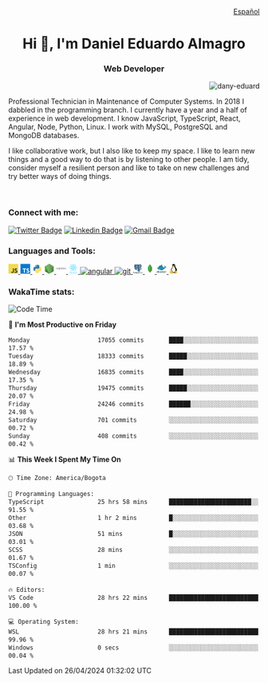 <p align="right"> <a href="https://github.com/dany-eduard/dany-eduard/blob/main/README_es.md">Español</a> </p>
<h1 align="center">Hi 👋, I'm Daniel Eduardo Almagro</h1>
<h3 align="center">Web Developer</h3>

<p align="right"> <img src="https://komarev.com/ghpvc/?username=dany-eduard" alt="dany-eduard" /> </p>

<p>
Professional Technician in Maintenance of Computer Systems. In 2018 I dabbled in the programming branch. I currently have a year and a half of experience in web development. I know JavaScript, TypeScript, React, Angular, Node, Python, Linux. I work with MySQL, PostgreSQL and MongoDB databases.

I like collaborative work, but I also like to keep my space. I like to learn new things and a good way to do that is by listening to other people. I am tidy, consider myself a resilient person and like to take on new challenges and try better ways of doing things.
</p>
<br >

<h3 align="left">Connect with me:</h3>
<p align="left">

[![Twitter Badge](https://img.shields.io/badge/-@dany_eduard17-1ca0f1?style=flat-square&labelColor=1ca0f1&logo=twitter&logoColor=white&link=https://twitter.com/dany_eduard17)](https://twitter.com/dany_eduard17) [![Linkedin Badge](https://img.shields.io/badge/-Daniel%20Eduardo%20Almagro-blue?style=flat-square&logo=Linkedin&logoColor=white&link=https://www.linkedin.com/in/dany-eduard/)](https://www.linkedin.com/in/dany-eduard/)
[![Gmail Badge](https://img.shields.io/badge/-danyeduard17@gmail.com-c14438?style=flat-square&logo=Gmail&logoColor=white&link=mailto:danyeduard17@gmail.com)](mailto:danyeduard17@gmail.com)

</p>

<h3 align="left">Languages and Tools:</h3>
<p align="left">
  <a
    href="https://developer.mozilla.org/en-US/docs/Web/JavaScript"
    target="_blank"
    rel="noreferrer"
  >
    <img
      src="https://raw.githubusercontent.com/devicons/devicon/master/icons/javascript/javascript-original.svg"
      alt="javascript"
      width="20"
      height="20"
    />
  </a>
  <a href="https://www.typescriptlang.org/" target="_blank" rel="noreferrer">
    <img
      src="https://raw.githubusercontent.com/devicons/devicon/master/icons/typescript/typescript-original.svg"
      alt="typescript"
      width="20"
      height="20"
    />
  </a>
  <a href="https://www.python.org" target="_blank" rel="noreferrer">
    <img
      src="https://raw.githubusercontent.com/devicons/devicon/master/icons/python/python-original.svg"
      alt="python"
      width="20"
      height="20"
    />
  </a>
  <a href="https://nodejs.org" target="_blank" rel="noreferrer">
    <img
      src="https://raw.githubusercontent.com/github/explore/80688e429a7d4ef2fca1e82350fe8e3517d3494d/topics/nodejs/nodejs.png"
      alt="nodejs"
      width="20"
      height="20"
    />
  </a>
  <a href="https://expressjs.com" target="_blank" rel="noreferrer">
    <img
      src="https://raw.githubusercontent.com/devicons/devicon/master/icons/express/express-original-wordmark.svg"
      alt="express"
      width="20"
      height="20"
    />
  </a>
    <a href="https://reactjs.org/" target="_blank" rel="noreferrer">
    <img
      src="https://raw.githubusercontent.com/devicons/devicon/master/icons/react/react-original-wordmark.svg"
      alt="react"
      width="20"
      height="20"
    />
  </a>
  <a href="https://angular.io" target="_blank" rel="noreferrer">
    <img
      src="https://angular.io/assets/images/logos/angular/angular.svg"
      alt="angular"
      width="20"
      height="20"
    />
  </a>
  <a href="https://git-scm.com/" target="_blank" rel="noreferrer">
    <img
      src="https://www.vectorlogo.zone/logos/git-scm/git-scm-icon.svg"
      alt="git"
      width="20"
      height="20"
    />
  </a>
  <a href="https://www.postgresql.org" target="_blank" rel="noreferrer">
    <img
      src="https://raw.githubusercontent.com/devicons/devicon/master/icons/postgresql/postgresql-original-wordmark.svg"
      alt="postgresql"
      width="20"
      height="20"
    />
  </a>
  <a href="https://www.mongodb.com/" target="_blank" rel="noreferrer">
    <img
      src="https://raw.githubusercontent.com/devicons/devicon/master/icons/mongodb/mongodb-original.svg"
      alt="mongodb"
      width="20"
      height="20"
    />
  </a>
    <a href="https://www.docker.com/" target="_blank" rel="noreferrer">
    <img
      src="https://raw.githubusercontent.com/devicons/devicon/master/icons/docker/docker-original-wordmark.svg"
      alt="docker"
      width="20"
      height="20"
    />
  </a>
  <a href="https://www.linux.org/" target="_blank" rel="noreferrer">
    <img
      src="https://raw.githubusercontent.com/devicons/devicon/master/icons/linux/linux-original.svg"
      alt="linux"
      width="20"
      height="20"
    />
  </a>
</p>

<h3 align="left">WakaTime stats:</h3>

<!--START_SECTION:waka-->
![Code Time](http://img.shields.io/badge/Code%20Time-2%2C458%20hrs%2053%20mins-blue)

📅 **I'm Most Productive on Friday** 

```text
Monday                   17055 commits       ████░░░░░░░░░░░░░░░░░░░░░   17.57 % 
Tuesday                  18333 commits       █████░░░░░░░░░░░░░░░░░░░░   18.89 % 
Wednesday                16835 commits       ████░░░░░░░░░░░░░░░░░░░░░   17.35 % 
Thursday                 19475 commits       █████░░░░░░░░░░░░░░░░░░░░   20.07 % 
Friday                   24246 commits       ██████░░░░░░░░░░░░░░░░░░░   24.98 % 
Saturday                 701 commits         ░░░░░░░░░░░░░░░░░░░░░░░░░   00.72 % 
Sunday                   408 commits         ░░░░░░░░░░░░░░░░░░░░░░░░░   00.42 % 
```


📊 **This Week I Spent My Time On** 

```text
🕑︎ Time Zone: America/Bogota

💬 Programming Languages: 
TypeScript               25 hrs 58 mins      ███████████████████████░░   91.55 % 
Other                    1 hr 2 mins         █░░░░░░░░░░░░░░░░░░░░░░░░   03.68 % 
JSON                     51 mins             █░░░░░░░░░░░░░░░░░░░░░░░░   03.01 % 
SCSS                     28 mins             ░░░░░░░░░░░░░░░░░░░░░░░░░   01.67 % 
TSConfig                 1 min               ░░░░░░░░░░░░░░░░░░░░░░░░░   00.07 % 

🔥 Editors: 
VS Code                  28 hrs 22 mins      █████████████████████████   100.00 % 

💻 Operating System: 
WSL                      28 hrs 21 mins      █████████████████████████   99.96 % 
Windows                  0 secs              ░░░░░░░░░░░░░░░░░░░░░░░░░   00.04 % 
```


 Last Updated on 26/04/2024 01:32:02 UTC
<!--END_SECTION:waka-->

<!-- <div>
  <img width="36%" align="center" alt="Daniel Eduardo's Github Stats" class="responsive" src="https://github-readme-stats.vercel.app/api?username=dany-eduard&count_private=true&show_icons=true&theme=algolia&cache_seconds=1800" />
  <img width="30%" alt="Daniel Eduardo's Github Stats" class="responsive" align="center" src="https://github-readme-stats.vercel.app/api/top-langs/?username=dany-eduard&layout=compact&theme=algolia&cache_seconds=1800&langs_count=6&hide=c" />
</div>
<br> -->

<!--width="390" height="196"
<a href="https://github.com/anuraghazra/convoychat">
  <img align="center" src="https://github-readme-stats.vercel.app/api/pin/?username=anuraghazra&repo=convoychat" />
</a>
-->

<!--
**dany-eduard/dany-eduard** is a ✨ _special_ ✨ repository because its `README.md` (this file) appears on your GitHub profile.

Here are some ideas to get you started:

- 🔭 I’m currently working on ...
- 🌱 I’m currently learning ...
- 👯 I’m looking to collaborate on ...
- 🤔 I’m looking for help with ...
- 💬 Ask me about ...
- 📫 How to reach me: ...
- 😄 Pronouns: ...
- ⚡ Fun fact: ...
-->
